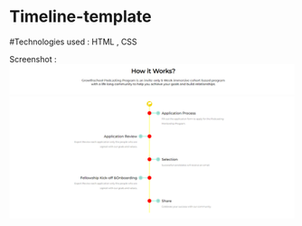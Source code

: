 # Timeline-template

#Technologies used : HTML , CSS 

Screenshot : 
![alt text](https://github.com/pg00019/Timeline-template/blob/main/ss1.png)
![alt text](https://github.com/pg00019/Timeline-template/blob/main/ss2.png)
